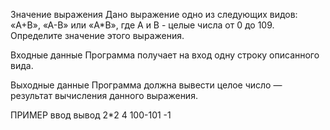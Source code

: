 Значение выражения
Дано выражение одно из следующих видов: «A+B», «A-B» или «A*B», где A и B - целые числа от 0 до 109. Определите значение этого выражения.

Входные данные
Программа получает на вход одну строку описанного вида.

Выходные данные
Программа должна вывести целое число — результат вычисления данного выражения.

ПРИМЕР
ввод	вывод
2*2
4
100-101
-1
